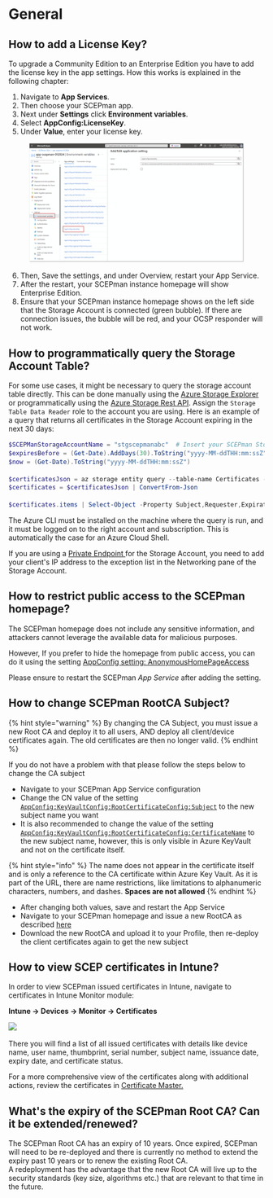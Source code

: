 # General

## How to add a License Key?

To upgrade a Community Edition to an Enterprise Edition you have to add the license key in the app settings. How this works is explained in the following chapter:

1. Navigate to **App Services**.
2. Then choose your SCEPman app.
3. Next under **Settings** click **Environment variables**.
4. Select **AppConfig:LicenseKey**.
5. Under **Value**, enter your license key.

<figure><img src="../../.gitbook/assets/image (77).png" alt=""><figcaption></figcaption></figure>

6. Then, Save the settings, and under Overview, restart your App Service.
7. After the restart, your SCEPman instance homepage will show Enterprise Edition.
8. Ensure that your SCEPman instance homepage shows on the left side that the Storage Account is connected (green bubble). If there are connection issues, the bubble will be red, and your OCSP responder will not work.

## How to programmatically query the Storage Account Table?

For some use cases, it might be necessary to query the storage account table directly. This can be done manually using the [Azure Storage Explorer](https://azure.microsoft.com/en-us/features/storage-explorer/) or programmatically using the [Azure Storage Rest API](https://docs.microsoft.com/en-us/rest/api/storageservices/query-entities). Assign the `Storage Table Data Reader` role to the account you are using. Here is an example of a query that returns all certificates in the Storage Account expiring in the next 30 days:

```powershell
$SCEPManStorageAccountName = "stgscepmanabc"  # Insert your SCEPman Storage Account name here
$expiresBefore = (Get-Date).AddDays(30).ToString("yyyy-MM-ddTHH:mm:ssZ")  # Find all certificates that expire before this date
$now = (Get-Date).ToString("yyyy-MM-ddTHH:mm:ssZ")                        # and                   that expire after this date

$certificatesJson = az storage entity query --table-name Certificates --account-name $SCEPManStorageAccountName --auth-mode login --filter "ExpirationDate lt datetime'$expiresBefore' and ExpirationDate gt datetime'$now' and Revoked eq false"
$certificates = $certificatesJson | ConvertFrom-Json

$certificates.items | Select-Object -Property Subject,Requester,ExpirationDate,FQDNs
```

The Azure CLI must be installed on the machine where the query is run, and it must be logged on to the right account and subscription. This is automatically the case for an Azure Cloud Shell.

If you are using a [Private Endpoint ](../../azure-configuration/private-endpoints.md)for the Storage Account, you need to add your client's IP address to the exception list in the Networking pane of the Storage Account.

## How to restrict public access to the SCEPman homepage?

The SCEPman homepage does not include any sensitive information, and attackers cannot leverage the available data for malicious purposes.&#x20;

However, If you prefer to hide the homepage from public access, you can do it using the setting [AppConfig setting: AnonymousHomePageAccess](../../scepman-configuration/application-settings/basics.md#appconfig-anonymoushomepageaccess)

Please ensure to restart the SCEPman _App Service_ after adding the setting.

## How to change SCEPman RootCA Subject?

{% hint style="warning" %}
By changing the CA Subject, you must issue a new Root CA and deploy it to all users, AND deploy all client/device certificates again. The old certificates are then no longer valid.
{% endhint %}

If you do not have a problem with that please follow the steps below to change the CA subject

* Navigate to your SCEPman App Service configuration
* Change the CN value of the setting [`AppConfig:KeyVaultConfig:RootCertificateConfig:Subject`](../../scepman-configuration/application-settings/dependencies-azure-services/azure-keyvault.md#appconfig-keyvaultconfig-rootcertificateconfig-subject) to the new subject name you want
* It is also recommended to change the value of the setting [`AppConfig:KeyVaultConfig:RootCertificateConfig:CertificateName`](../../scepman-configuration/application-settings/dependencies-azure-services/azure-keyvault.md#appconfig-keyvaultconfig-rootcertificateconfig-certificatename) to the new subject name, however, this is only visible in Azure KeyVault and not on the certificate itself.

{% hint style="info" %}
The name does not appear in the certificate itself and is only a reference to the CA certificate within Azure Key Vault. As it is part of the URL, there are name restrictions, like limitations to alphanumeric characters, numbers, and dashes. **Spaces are not allowed**
{% endhint %}

* After changing both values, save and restart the App Service
* Navigate to your SCEPman homepage and issue a new RootCA as described [here](../../scepman-configuration/first-run-root-cert.md)
* Download the new RootCA and upload it to your Profile, then re-deploy the client certificates again to get the new subject

## How to view SCEP certificates in Intune?

In order to view SCEPman issued certificates in Intune, navigate to certificates in Intune Monitor module:

**Intune -> Devices -> Monitor -> Certificates**

![](<../../.gitbook/assets/2022-07-26 11_38_54-Window.png>)

There you will find a list of all issued certificates with details like device name, user name, thumbprint, serial number, subject name, issuance date, expiry date, and certificate status.

For a more comprehensive view of the certificates along with additional actions, review the certificates in [Certificate Master.](../../certificate-management/certificate-master/)



## What's the expiry of the SCEPman Root CA? Can it be extended/renewed?

The SCEPman Root CA has an expiry of 10 years. Once expired, SCEPman will need to be re-deployed and there is currently no method to extend the expiry past 10 years or to renew the existing Root CA. \
A redeployment has the advantage that the new Root CA will live up to the security standards (key size, algorithms etc.) that are relevant to that time in the future.
